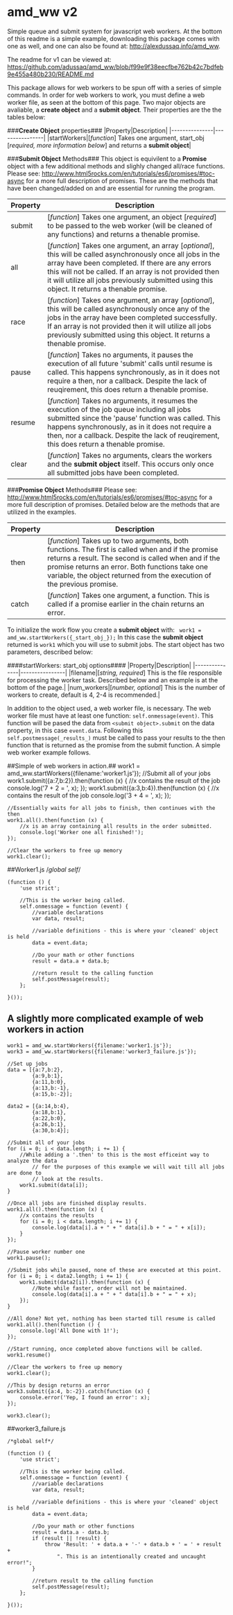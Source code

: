 # amd_ww v2
Simple queue and submit system for javascript web workers. At the bottom of this readme is a simple example, downloading this package comes with one as well, and one can also be found at: http://alexdussaq.info/amd_ww.

The readme for v1 can be viewed at: https://github.com/adussaq/amd_ww/blob/f99e9f38eecfbe762b42c7bdfeb9e455a480b230/README.md

This package allows for web workers to be spun off with a series of simple commands. In order for web workers to work, you must define a web worker file, as seen at the bottom of this page. Two major objects are avaliable, a **create object** and a **submit object**. Their properties are the the tables below:

###**Create Object** properties###
|Property|Description|
|---------------|----------------|
|startWorkers|[*function*] Takes one argument, start_obj [*required, more information below*] and returns a **submit object**|

###**Submit Object** Methods###
This object is equivilent to a **Promise** object with a few additional methods and slighly changed all/race functions. Please see: http://www.html5rocks.com/en/tutorials/es6/promises/#toc-async for a more full description of promises. These are the methods that have been changed/added on and are essential for running the program.

|Property|Description|
|---------------|----------------|
|submit|[*function*] Takes one argument, an object [*required*] to be passed to the web worker (will be cleaned of any functions) and returns a thenable promise.|
|all|[*function*] Takes one argument, an array [*optional*], this will be called asynchronously once all jobs in the array have been completed. If there are any errors this will not be called. If an array is not provided then it will utilize all jobs previously submitted using this object. It returns a thenable promise.|
|race|[*function*] Takes one argument, an array [*optional*], this will be called asynchronously once any of the jobs in the array have been completed successfully. If an array is not provided then it will utilize all jobs previously submitted using this object. It returns a thenable promise. |
|pause|[*function*] Takes no arguments, it pauses the execution of all future 'submit' calls until resume is called. This happens synchronously, as in it does not require a then, nor a callback. Despite the lack of reuqirement, this does return a thenable promise.|
|resume|[*function*] Takes no arguments, it resumes the execution of the job queue including all jobs submitted since the 'pause' function was called. This happens synchronously, as in it does not require a then, nor a callback. Despite the lack of reuqirement, this does return a thenable promise.|
|clear|[*function*] Takes no arguments, clears the workers and the **submit object** itself. This occurs only once all submitted jobs have been completed.|



###**Promise Object** Methods###
Please see: http://www.html5rocks.com/en/tutorials/es6/promises/#toc-async for a more full description of promises. Detailed below are the methods that are utilized in the examples.

|Property|Description|
|---------------|----------------|
|then|[*function*] Takes up to two arguments, both functions. The first is called when and if the promise returns a result. The second is called when and if the promise returns an error. Both functions take one variable, the object returned from the execution of the previous promise.|
|catch|[*function*] Takes one argument, a function. This is called if a promise earlier in the chain returns an error.|

To initialize the work flow you create a **submit object** with:
   ``` work1 = amd_ww.startWorkers({_start_obj_});```
In this case the **submit object** returned is ```work1``` which you will use to submit jobs. The start object has two parameters, described below:

####startWorkers: start_obj options####
|Property|Description|
|---------------|----------------|
|filename|[*string, required*] This is the file responsible for processing the worker task. Described below and an example is at the bottom of the page.|
|num_workers|[*number, optional*] This is the number of workers to create, default is 4, 2-4 is recommended.|

In addition to the object used, a web worker file, is necessary. The web worker file must have at least one function: ```self.onmessage(event)```. This function will be pased the data from ```<submit object>.submit``` on the data property, in this case ```event.data```. Following this ```self.postmessage(_results_)``` must be called to pass your results to the then function that is returned as the promise from the submit function. A simple web worker example follows.


##Simple of web workers in action.##
    work1 = amd_ww.startWorkers({filename:'worker1.js'});
    //Submit all of your jobs
    work1.submit({a:7,b:2}).then(function (x) {
        //x contains the result of the job
        console.log('7 + 2 = ', x);
    });
    work1.submit({a:3,b:4}).then(function (x) {
        //x contains the result of the job
        console.log('3 + 4 = ', x);
    });

    //Essentially waits for all jobs to finish, then continues with the then
    work1.all().then(function (x) {
        //x is an array containing all results in the order submitted.
        console.log('Worker one all finished!');
    });

    //Clear the workers to free up memory
    work1.clear();

##Worker1.js
    /*global self*/

    (function () {
        'use strict';

        //This is the worker being called.
        self.onmessage = function (event) {
            //variable declarations
            var data, result;

            //variable definitions - this is where your 'cleaned' object is held
            data = event.data;

            //Do your math or other functions
            result = data.a + data.b;

            //return result to the calling function
            self.postMessage(result);
        };

    }());

## A slightly more complicated example of web workers in action ##
    work1 = amd_ww.startWorkers({filename:'worker1.js'});
    work3 = amd_ww.startWorkers({filename:'worker3_failure.js'});

    //Set up jobs
    data = [{a:7,b:2}, 
            {a:9,b:1}, 
            {a:11,b:0},
            {a:13,b:-1},
            {a:15,b:-2}];

    data2 = [{a:14,b:4}, 
            {a:18,b:1}, 
            {a:22,b:0},
            {a:26,b:1},
            {a:30,b:4}];

    //Submit all of your jobs
    for (i = 0; i < data.length; i += 1) {
        //While adding a '.then' to this is the most efficeint way to analyze the data
            // for the purposes of this example we will wait till all jobs are done to
            // look at the results.
        work1.submit(data[i]);
    }

    //Once all jobs are finished display results.
    work1.all().then(function (x) {
        //x contains the results
        for (i = 0; i < data.length; i += 1) {
            console.log(data[i].a + " + " data[i].b + " = " + x[i]);
        }
    });

    //Pause worker number one
    work1.pause();

    //Submit jobs while paused, none of these are executed at this point.
    for (i = 0; i < data2.length; i += 1) {
        work1.submit(data2[i]).then(function (x) { 
            //Note while faster, order will not be maintained.
            console.log(data[i].a + " + " data[i].b + " = " + x);
        });
    }

    //All done? Not yet, nothing has been started till resume is called
    work1.all().then(function () {
        console.log('All Done with 1!');
    });

    //Start running, once completed above functions will be called.
    work1.resume()

    //Clear the workers to free up memory
    work1.clear();

    //This by design returns an error
    work3.submit({a:4, b:-2}).catch(function (x) {
        console.error('Yep, I found an error': x);
    });

    work3.clear();

##worker3_failure.js

    /*global self*/

    (function () {
        'use strict';

        //This is the worker being called.
        self.onmessage = function (event) {
            //variable declarations
            var data, result;

            //variable definitions - this is where your 'cleaned' object is held
            data = event.data;

            //Do your math or other functions
            result = data.a - data.b;
            if (result || !result) {
                throw 'Result: ' + data.a + '-' + data.b + ' = ' + result +
                    ". This is an intentionally created and uncaught error!";
            }

            //return result to the calling function
            self.postMessage(result);
        };

    }());
